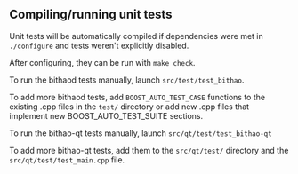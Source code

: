 Compiling/running unit tests
------------------------------------

Unit tests will be automatically compiled if dependencies were met in `./configure`
and tests weren't explicitly disabled.

After configuring, they can be run with `make check`.

To run the bithaod tests manually, launch `src/test/test_bithao`.

To add more bithaod tests, add `BOOST_AUTO_TEST_CASE` functions to the existing
.cpp files in the `test/` directory or add new .cpp files that
implement new BOOST_AUTO_TEST_SUITE sections.

To run the bithao-qt tests manually, launch `src/qt/test/test_bithao-qt`

To add more bithao-qt tests, add them to the `src/qt/test/` directory and
the `src/qt/test/test_main.cpp` file.
